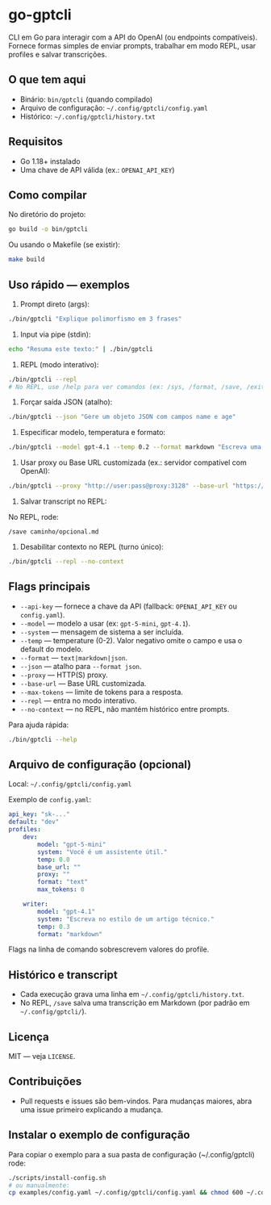 # go-gptcli

CLI em Go para interagir com a API do OpenAI (ou endpoints compatíveis). Fornece formas simples de enviar prompts, trabalhar em modo REPL, usar profiles e salvar transcrições.

## O que tem aqui

- Binário: `bin/gptcli` (quando compilado)
- Arquivo de configuração: `~/.config/gptcli/config.yaml`
- Histórico: `~/.config/gptcli/history.txt`

## Requisitos

- Go 1.18+ instalado
- Uma chave de API válida (ex.: `OPENAI_API_KEY`)

## Como compilar

No diretório do projeto:

```bash
go build -o bin/gptcli
```

Ou usando o Makefile (se existir):

```bash
make build
```

## Uso rápido — exemplos

1. Prompt direto (args):

```bash
./bin/gptcli "Explique polimorfismo em 3 frases"
```

1. Input via pipe (stdin):

```bash
echo "Resuma este texto:" | ./bin/gptcli
```

1. REPL (modo interativo):

```bash
./bin/gptcli --repl
# No REPL, use /help para ver comandos (ex: /sys, /format, /save, /exit)
```

1. Forçar saída JSON (atalho):

```bash
./bin/gptcli --json "Gere um objeto JSON com campos name e age"
```

1. Especificar modelo, temperatura e formato:

```bash
./bin/gptcli --model gpt-4.1 --temp 0.2 --format markdown "Escreva uma breve análise"
```

1. Usar proxy ou Base URL customizada (ex.: servidor compatível com OpenAI):

```bash
./bin/gptcli --proxy "http://user:pass@proxy:3128" --base-url "https://meu-endpoint.local/v1" "Teste"
```

1. Salvar transcript no REPL:

No REPL, rode:

```
/save caminho/opcional.md
```

1. Desabilitar contexto no REPL (turno único):

```bash
./bin/gptcli --repl --no-context
```

## Flags principais

- `--api-key` — fornece a chave da API (fallback: `OPENAI_API_KEY` ou `config.yaml`).
- `--model` — modelo a usar (ex: `gpt-5-mini`, `gpt-4.1`).
- `--system` — mensagem de sistema a ser incluída.
- `--temp` — temperature (0-2). Valor negativo omite o campo e usa o default do modelo.
- `--format` — `text|markdown|json`.
- `--json` — atalho para `--format json`.
- `--proxy` — HTTP(S) proxy.
- `--base-url` — Base URL customizada.
- `--max-tokens` — limite de tokens para a resposta.
- `--repl` — entra no modo interativo.
- `--no-context` — no REPL, não mantém histórico entre prompts.

Para ajuda rápida:

```bash
./bin/gptcli --help
```

## Arquivo de configuração (opcional)

Local: `~/.config/gptcli/config.yaml`

Exemplo de `config.yaml`:

```yaml
api_key: "sk-..."
default: "dev"
profiles:
    dev:
        model: "gpt-5-mini"
        system: "Você é um assistente útil."
        temp: 0.0
        base_url: ""
        proxy: ""
        format: "text"
        max_tokens: 0

    writer:
        model: "gpt-4.1"
        system: "Escreva no estilo de um artigo técnico."
        temp: 0.3
        format: "markdown"
```

Flags na linha de comando sobrescrevem valores do profile.

## Histórico e transcript

- Cada execução grava uma linha em `~/.config/gptcli/history.txt`.
- No REPL, `/save` salva uma transcrição em Markdown (por padrão em `~/.config/gptcli/`).

## Licença

MIT — veja `LICENSE`.

## Contribuições

- Pull requests e issues são bem-vindos. Para mudanças maiores, abra uma issue primeiro explicando a mudança.

## Instalar o exemplo de configuração

Para copiar o exemplo para a sua pasta de configuração (~/.config/gptcli) rode:

```bash
./scripts/install-config.sh
# ou manualmente:
cp examples/config.yaml ~/.config/gptcli/config.yaml && chmod 600 ~/.config/gptcli/config.yaml
```
